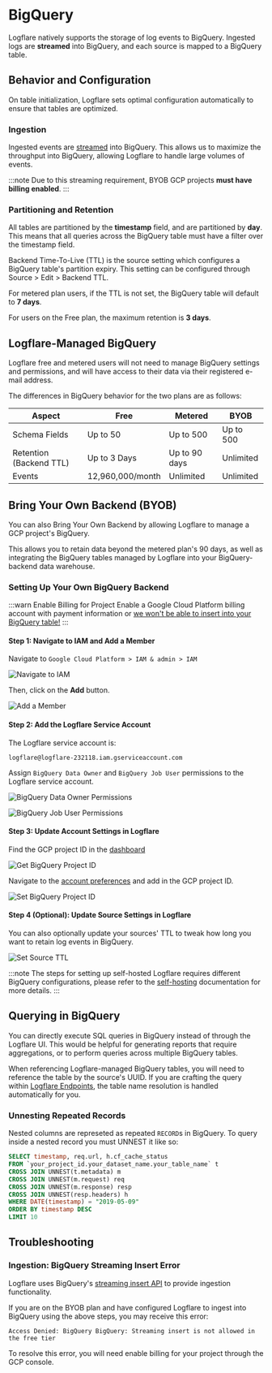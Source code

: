 # BigQuery

Logflare natively supports the storage of log events to BigQuery. Ingested logs are **streamed** into BigQuery, and each source is mapped to a BigQuery table.

## Behavior and Configuration

On table initialization, Logflare sets optimal configuration automatically to ensure that tables are optimized.

### Ingestion

Ingested events are [streamed](https://cloud.google.com/bigquery/docs/streaming-data-into-bigquery) into BigQuery. This allows us to maximize the throughput into BigQuery, allowing Logflare to handle large volumes of events.

:::note
Due to this streaming requirement, BYOB GCP projects **must have billing enabled**.
:::

### Partitioning and Retention

All tables are partitioned by the **timestamp** field, and are partitioned by **day**. This means that all queries across the BigQuery table must have a filter over the timestamp field.

Backend Time-To-Live (TTL) is the source setting which configures a BigQuery table's partition expiry. This setting can be configured through Source > Edit > Backend TTL.

For metered plan users, if the TTL is not set, the BigQuery table will default to **7 days**.

For users on the Free plan, the maximum retention is **3 days**.

## Logflare-Managed BigQuery

Logflare free and metered users will not need to manage BigQuery settings and permissions, and will have access to their data via their registered e-mail address.

The differences in BigQuery behavior for the two plans are as follows:

| Aspect                  | Free             | Metered       | BYOB      |
| ----------------------- | ---------------- | ------------- | --------- |
| Schema Fields           | Up to 50         | Up to 500     | Up to 500 |
| Retention (Backend TTL) | Up to 3 Days     | Up to 90 days | Unlimited |
| Events                  | 12,960,000/month | Unlimited     | Unlimited |

## Bring Your Own Backend (BYOB)

You can also Bring Your Own Backend by allowing Logflare to manage a GCP project's BigQuery.

This allows you to retain data beyond the metered plan's 90 days, as well as integrating the BigQuery tables managed by Logflare into your BigQuery-backend data warehouse.

### Setting Up Your Own BigQuery Backend

:::warn Enable Billing for Project
Enable a Google Cloud Platform billing account with payment information or [we won't be able to insert into your BigQuery table!](#ingestion-bigquery-streaming-insert-error)
:::

#### Step 1: Navigate to IAM and Add a Member

Navigate to `Google Cloud Platform > IAM & admin > IAM`

![Navigate to IAM](./navigate-to-iam.png)

Then, click on the **Add** button.

![Add a Member](./add-a-member.png)

#### Step 2: Add the Logflare Service Account

The Logflare service account is:

```
logflare@logflare-232118.iam.gserviceaccount.com
```

Assign `BigQuery Data Owner` and `BigQuery Job User` permissions to the Logflare service account.

![BigQuery Data Owner Permissions](./add-service-account-with-permissions.png)

![BigQuery Job User Permissions](./bq-job-user-permissions.png)

#### Step 3: Update Account Settings in Logflare

Find the GCP project ID in the [dashboard](https://console.cloud.google.com/home/dashboard)

![Get BigQuery Project ID](./get-project-id.png)

Navigate to the [account preferences](https://logflare.app/account/edit) and add in the GCP project ID.

![Set BigQuery Project ID](./set-project-id.png)

#### Step 4 (Optional): Update Source Settings in Logflare

You can also optionally update your sources' TTL to tweak how long you want to retain log events in BigQuery.

![Set Source TTL](./add-a-member.png)

:::note
The steps for setting up self-hosted Logflare requires different BigQuery configurations, please refer to the [self-hosting](/self-hosting) documentation for more details.
:::

## Querying in BigQuery

You can directly execute SQL queries in BigQuery instead of through the Logflare UI. This would be helpful for generating reports that require aggregations, or to perform queries across multiple BigQuery tables.

When referencing Logflare-managed BigQuery tables, you will need to reference the table by the source's UUID. If you are crafting the query within [Logflare Endpoints](/endpoints), the table name resolution is handled automatically for you.

### Unnesting Repeated Records

Nested columns are represeted as repeated `RECORD`s in BigQuery. To query inside a nested record you must UNNEST it like so:

```sql
SELECT timestamp, req.url, h.cf_cache_status
FROM `your_project_id.your_dataset_name.your_table_name` t
CROSS JOIN UNNEST(t.metadata) m
CROSS JOIN UNNEST(m.request) req
CROSS JOIN UNNEST(m.response) resp
CROSS JOIN UNNEST(resp.headers) h
WHERE DATE(timestamp) = "2019-05-09"
ORDER BY timestamp DESC
LIMIT 10
```

## Troubleshooting

### Ingestion: BigQuery Streaming Insert Error

Logflare uses BigQuery's [streaming insert API](https://cloud.google.com/bigquery/docs/streaming-data-into-bigquery) to provide ingestion functionality.

If you are on the BYOB plan and have configured Logflare to ingest into BigQuery using the above steps, you may receive this error:

```
Access Denied: BigQuery BigQuery: Streaming insert is not allowed in the free tier
```

To resolve this error, you will need enable billing for your project through the GCP console.
